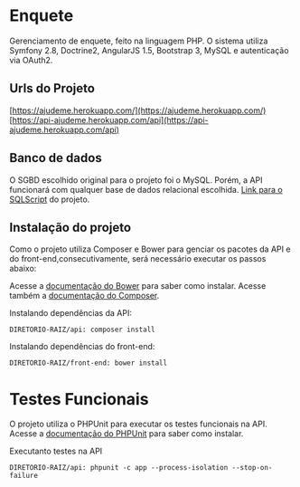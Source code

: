 # Enquete
Gerenciamento de enquete, feito na linguagem PHP. O sistema utiliza Symfony 2.8, Doctrine2, AngularJS 1.5, Bootstrap 3, MySQL e autenticação via OAuth2.

## Urls do Projeto

[https://ajudeme.herokuapp.com/](https://ajudeme.herokuapp.com/)
[https://api-ajudeme.herokuapp.com/api](https://api-ajudeme.herokuapp.com/api)

## Banco de dados

O SGBD escolhido original para o projeto foi o MySQL. Porém, a API funcionará com qualquer base de dados relacional escolhida.
[Link para o SQLScript](/banco/Script.sql) do projeto.

## Instalação do projeto

Como o projeto utiliza Composer e Bower para genciar os pacotes da API e do front-end,consecutivamente, será necessário executar os passos abaixo:

Acesse a [documentação do Bower](http://bower.io/) para saber como instalar. Acesse também a [documentação do Composer](https://www.getcomposer.org/).

Instalando dependências da API:

    DIRETORIO-RAIZ/api: composer install

Instalando dependências do front-end:

    DIRETORIO-RAIZ/front-end: bower install

# Testes Funcionais

O projeto utiliza o PHPUnit para executar os testes funcionais na API. Acesse a [documentação do PHPUnit](https://phpunit.de/) para saber como instalar.

Executanto testes na API

    DIRETORIO-RAIZ/api: phpunit -c app --process-isolation --stop-on-failure

